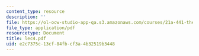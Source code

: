 ```yaml
---
content_type: resource
description: ''
file: https://ol-ocw-studio-app-qa.s3.amazonaws.com/courses/21a-441-the-conquest-of-america-spring-2004/e2c7375c13cf84fbcf3a4b32519b3448_lec4.pdf
file_type: application/pdf
resourcetype: Document
title: lec4.pdf
uid: e2c7375c-13cf-84fb-cf3a-4b32519b3448
---
```

